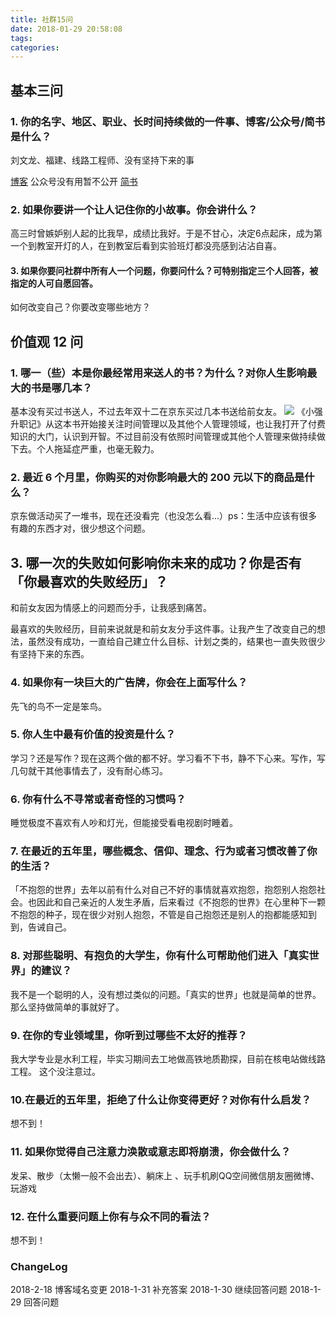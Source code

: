 ```yaml
---
title: 社群15问
date: 2018-01-29 20:58:08
tags:
categories:
---
```


## 基本三问
### 1. 你的名字、地区、职业、长时间持续做的一件事、博客/公众号/简书 是什么？
刘文龙、福建、线路工程师、没有坚持下来的事
<!--more-->
[博客](http://blgo.syaoran.me/)
公众号没有用暂不公开
[简书](https://www.jianshu.com/u/f147b6fa559d)
### 2. 如果你要讲一个让人记住你的小故事。你会讲什么？
高三时曾嫉妒别人起的比我早，成绩比我好。于是不甘心，决定6点起床，成为第一个到教室开灯的人，在到教室后看到实验班灯都没亮感到沾沾自喜。
#### 3. 如果你要问社群中所有人一个问题，你要问什么？可特别指定三个人回答，被指定的人可自愿回答。
如何改变自己？你要改变哪些地方？
## 价值观 12 问
### 1. 哪一（些）本是你最经常用来送人的书？为什么？对你人生影响最大的书是哪几本？
基本没有买过书送人，不过去年双十二在京东买过几本书送给前女友。
![](https://blgo-1258469251.cos.ap-shanghai.myqcloud.com/20180129091721420.png)
《小强升职记》从这本书开始接关注时间管理以及其他个人管理领域，也让我打开了付费知识的大门，认识到开智。不过目前没有依照时间管理或其他个人管理来做持续做下去。个人拖延症严重，也毫无毅力。
### 2. 最近 6 个月里，你购买的对你影响最大的 200 元以下的商品是什么？
京东做活动买了一堆书，现在还没看完（也没怎么看...）ps：生活中应该有很多有趣的东西才对，很少想这个问题。
## 3. 哪一次的失败如何影响你未来的成功？你是否有「你最喜欢的失败经历」？
和前女友因为情感上的问题而分手，让我感到痛苦。

最喜欢的失败经历，目前来说就是和前女友分手这件事。让我产生了改变自己的想法，虽然没有成功，一直给自己建立什么目标、计划之类的，结果也一直失败很少有坚持下来的东西。

### 4. 如果你有一块巨大的广告牌，你会在上面写什么？
先飞的鸟不一定是笨鸟。
### 5. 你人生中最有价值的投资是什么？
学习？还是写作？现在这两个做的都不好。学习看不下书，静不下心来。写作，写几句就干其他事情去了，没有耐心练习。
### 6.  你有什么不寻常或者奇怪的习惯吗？
睡觉极度不喜欢有人吵和灯光，但能接受看电视剧时睡着。
### 7. 在最近的五年里，哪些概念、信仰、理念、行为或者习惯改善了你的生活？
「不抱怨的世界」去年以前有什么对自己不好的事情就喜欢抱怨，抱怨别人抱怨社会。也因此和自己亲近的人发生矛盾，后来看过《不抱怨的世界》在心里种下一颗不抱怨的种子，现在很少对别人抱怨，不管是自己抱怨还是别人的抱都能感知到到，告诫自己。
### 8. 对那些聪明、有抱负的大学生，你有什么可帮助他们进入「真实世界」的建议？
我不是一个聪明的人，没有想过类似的问题。「真实的世界」也就是简单的世界。那么坚持做简单的事就好了。
### 9. 在你的专业领域里，你听到过哪些不太好的推荐？
我大学专业是水利工程，毕实习期间去工地做高铁地质勘探，目前在核电站做线路工程。
这个没注意过。
### 10.在最近的五年里，拒绝了什么让你变得更好？对你有什么启发？
想不到！
### 11. 如果你觉得自己注意力涣散或意志即将崩溃，你会做什么？
发呆、散步（太懒一般不会出去）、躺床上 、玩手机刷QQ空间微信朋友圈微博、玩游戏
### 12. 在什么重要问题上你有与众不同的看法？
想不到！
### ChangeLog
2018-2-18 博客域名变更
2018-1-31 补充答案
2018-1-30 继续回答问题
2018-1-29 回答问题
